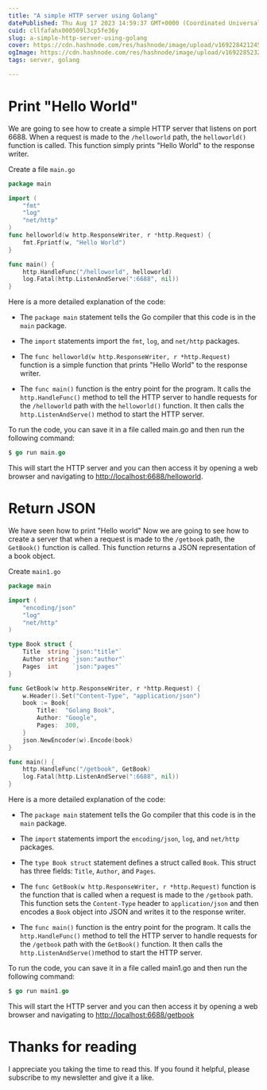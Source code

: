 ```yaml
---
title: "A simple HTTP server using Golang"
datePublished: Thu Aug 17 2023 14:59:37 GMT+0000 (Coordinated Universal Time)
cuid: cllfafahx000509l3cp5fe36y
slug: a-simple-http-server-using-golang
cover: https://cdn.hashnode.com/res/hashnode/image/upload/v1692284212452/26b376ab-2d1a-4492-8b92-cdfbc77fe811.jpeg
ogImage: https://cdn.hashnode.com/res/hashnode/image/upload/v1692285232939/b9cf9401-6885-4e66-8472-0c667de8a7f0.jpeg
tags: server, golang

---
```


# Print "Hello World"

We are going to see how to create a simple HTTP server that listens on port 6688. When a request is made to the `/helloworld` path, the `helloworld()` function is called. This function simply prints "Hello World" to the response writer.

Create a file `main.go`

```go
package main

import (
	"fmt"
	"log"
	"net/http"
)
func helloworld(w http.ResponseWriter, r *http.Request) {
	fmt.Fprintf(w, "Hello World")
}

func main() {
	http.HandleFunc("/helloworld", helloworld)
	log.Fatal(http.ListenAndServe(":6688", nil))
}
```

Here is a more detailed explanation of the code:

* The `package main` statement tells the Go compiler that this code is in the `main` package.
    
* The `import` statements import the `fmt`, `log`, and `net/http` packages.
    
* The `func helloworld(w http.ResponseWriter, r *http.Request)` function is a simple function that prints "Hello World" to the response writer.
    
* The `func main()` function is the entry point for the program. It calls the `http.HandleFunc()` method to tell the HTTP server to handle requests for the `/helloworld` path with the `helloworld()` function. It then calls the `http.ListenAndServe()` method to start the HTTP server.
    

To run the code, you can save it in a file called main.go and then run the following command:

```go
$ go run main.go
```

This will start the HTTP server and you can then access it by opening a web browser and navigating to [http://localhost:6688/helloworld](http://localhost:6688/helloworld).

# Return JSON

We have seen how to print "Hello world" Now we are going to see how to create a server that when a request is made to the `/getbook` path, the `GetBook()` function is called. This function returns a JSON representation of a book object.

Create `main1.go`

```go
package main

import (
	"encoding/json"
	"log"
	"net/http"
)

type Book struct {
	Title  string `json:"title"`
	Author string `json:"author"`
	Pages  int    `json:"pages"`
}

func GetBook(w http.ResponseWriter, r *http.Request) {
	w.Header().Set("Content-Type", "application/json")
	book := Book{
		Title:  "Golang Book",
		Author: "Google",
		Pages:  300,
	}
	json.NewEncoder(w).Encode(book)
}

func main() {
	http.HandleFunc("/getbook", GetBook)
	log.Fatal(http.ListenAndServe(":6688", nil))
}
```

Here is a more detailed explanation of the code:

* The `package main` statement tells the Go compiler that this code is in the `main` package.
    
* The `import` statements import the `encoding/json`, `log`, and `net/http` packages.
    
* The `type Book struct` statement defines a struct called `Book`. This struct has three fields: `Title`, `Author`, and `Pages`.
    
* The `func GetBook(w http.ResponseWriter, r *http.Request)` function is the function that is called when a request is made to the `/getbook` path. This function sets the `Content-Type` header to `application/json` and then encodes a `Book` object into JSON and writes it to the response writer.
    
* The `func main()` function is the entry point for the program. It calls the `http.HandleFunc()` method to tell the HTTP server to handle requests for the `/getbook` path with the `GetBook()` function. It then calls the `http.ListenAndServe()`method to start the HTTP server.
    

To run the code, you can save it in a file called main1.go and then run the following command:

```go
$ go run main1.go
```

This will start the HTTP server and you can then access it by opening a web browser and navigating to [http://localhost:6688/getbook](http://localhost:6688/getbook)

# Thanks for reading

I appreciate you taking the time to read this. If you found it helpful, please subscribe to my newsletter and give it a like.